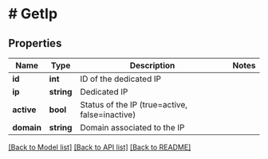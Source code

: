 # # GetIp

## Properties

Name | Type | Description | Notes
------------ | ------------- | ------------- | -------------
**id** | **int** | ID of the dedicated IP |
**ip** | **string** | Dedicated IP |
**active** | **bool** | Status of the IP (true&#x3D;active, false&#x3D;inactive) |
**domain** | **string** | Domain associated to the IP |

[[Back to Model list]](../../README.md#models) [[Back to API list]](../../README.md#endpoints) [[Back to README]](../../README.md)
